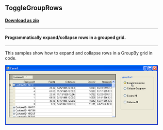 ## ToggleGroupRows
#### [Download as zip](https://grapecity.github.io/DownGit/#/home?url=https://github.com/GrapeCity/ComponentOne-WinForms-Samples/tree/master/NetFramework\TrueDBGrid\VB\ToggleGroupRows)
____
#### Programmatically expand/collapse rows in a grouped grid.
____
This samples show how to expand and collapse rows in a GroupBy grid in code.

![screenshot](screenshot.png)
